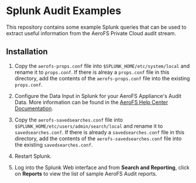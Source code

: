 # Splunk Audit Examples

This repository contains some example Splunk queries that can be used to
extract useful information from the AeroFS Private Cloud audit stream.

## Installation

1. Copy the `aerofs-props.conf` file into `$SPLUNK_HOME/etc/system/local` and
   rename it to `props.conf`. If there is alreay a `props.conf` file in this
   directory, add the contents of the `aerofs-props.conf` file into the
   existing `props.conf`.

3. Configure the Data Input in Splunk for your AeroFS Appliance's Audit Data.
   More information can be found in the
   [AeroFS Help Center Documentation](https://support.aerofs.com/hc/en-us/articles/204862650).

4. Copy the `aerofs-savedsearches.conf` file into
  `$SPLUNK_HOME/etc/users/admin/search/local` and rename it to
  `savedsearches.conf`. If there is already a `savedsearches.conf` file in this
  directory, add the contents of the `aerofs-savedsearches.conf` file into the
  existing `savedsearches.conf`.

2. Restart Splunk.

3. Log into the Splunk Web interface and from **Search and Reporting**, click
   on **Reports** to view the list of sample AeroFS Audit reports.
